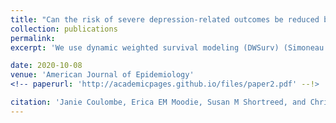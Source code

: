 ```yaml
---
title: "Can the risk of severe depression-related outcomes be reduced by tailoring the antidepressant therapy to patient characteristics"
collection: publications
permalink:  
excerpt: 'We use dynamic weighted survival modeling (DWSurv) (Simoneau et al., 2020) to develop an optimal adaptive treatment strategy for choosing between two commonly used antidepressant drugs in patients with depression.'

date: 2020-10-08
venue: 'American Journal of Epidemiology'
<!-- paperurl: 'http://academicpages.github.io/files/paper2.pdf' --!> 

citation: 'Janie Coulombe, Erica EM Moodie, Susan M Shortreed, and Christel Renoux. (2020). &quot;Paper Title Number 2.&quot; <i>Journal 1</i>. 1(2).'
---
```

 
